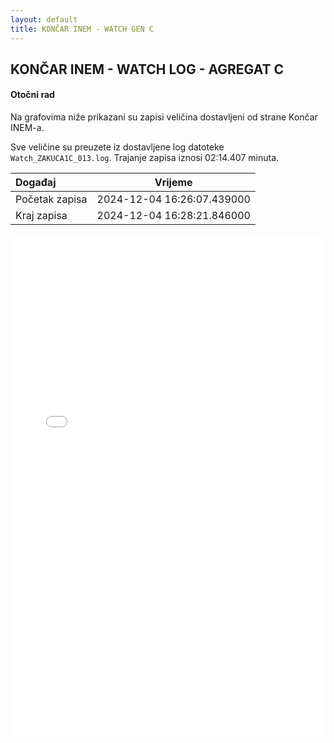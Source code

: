 ```yaml
---
layout: default
title: KONČAR INEM - WATCH GEN C
---
```


## KONČAR INEM - WATCH LOG - AGREGAT C 

#### Otočni rad

Na grafovima niže prikazani su zapisi veličina dostavljeni od strane Končar INEM-a. 

Sve veličine su preuzete iz dostavljene log datoteke `Watch_ZAKUCA1C_013.log`.
Trajanje zapisa iznosi 02:14.407 minuta.


| Događaj        |      Vrijeme                |
| :------------  | :-------------------------: |
| Početak zapisa | 2024-12-04 16:26:07.439000  |
| Kraj zapisa    | 2024-12-04 16:28:21.846000  |
                               

<div class="wide-graph">
    <iframe src="{{ site.baseurl }}/uzbuda/or/watch_zakuca1c_013.html" width="100%" height="800px" frameborder="0"></iframe>
</div>